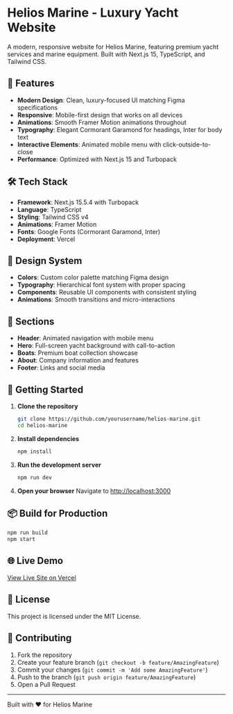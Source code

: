 # Helios Marine - Luxury Yacht Website

A modern, responsive website for Helios Marine, featuring premium yacht services and marine equipment. Built with Next.js 15, TypeScript, and Tailwind CSS.

## 🚀 Features

- **Modern Design**: Clean, luxury-focused UI matching Figma specifications
- **Responsive**: Mobile-first design that works on all devices
- **Animations**: Smooth Framer Motion animations throughout
- **Typography**: Elegant Cormorant Garamond for headings, Inter for body text
- **Interactive Elements**: Animated mobile menu with click-outside-to-close
- **Performance**: Optimized with Next.js 15 and Turbopack

## 🛠️ Tech Stack

- **Framework**: Next.js 15.5.4 with Turbopack
- **Language**: TypeScript
- **Styling**: Tailwind CSS v4
- **Animations**: Framer Motion
- **Fonts**: Google Fonts (Cormorant Garamond, Inter)
- **Deployment**: Vercel

## 🎨 Design System

- **Colors**: Custom color palette matching Figma design
- **Typography**: Hierarchical font system with proper spacing
- **Components**: Reusable UI components with consistent styling
- **Animations**: Smooth transitions and micro-interactions

## 📱 Sections

- **Header**: Animated navigation with mobile menu
- **Hero**: Full-screen yacht background with call-to-action
- **Boats**: Premium boat collection showcase
- **About**: Company information and features
- **Footer**: Links and social media

## 🚀 Getting Started

1. **Clone the repository**
   ```bash
   git clone https://github.com/yourusername/helios-marine.git
   cd helios-marine
   ```

2. **Install dependencies**
   ```bash
   npm install
   ```

3. **Run the development server**
   ```bash
   npm run dev
   ```

4. **Open your browser**
   Navigate to [http://localhost:3000](http://localhost:3000)

## 📦 Build for Production

```bash
npm run build
npm start
```

## 🌐 Live Demo

[View Live Site on Vercel](https://helios-marine.vercel.app)

## 📄 License

This project is licensed under the MIT License.

## 🤝 Contributing

1. Fork the repository
2. Create your feature branch (`git checkout -b feature/AmazingFeature`)
3. Commit your changes (`git commit -m 'Add some AmazingFeature'`)
4. Push to the branch (`git push origin feature/AmazingFeature`)
5. Open a Pull Request

---

Built with ❤️ for Helios Marine
